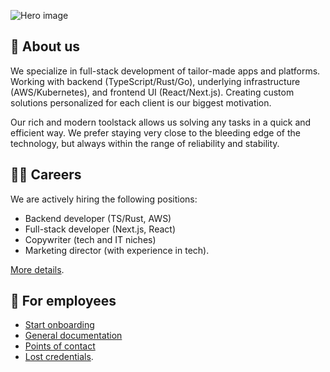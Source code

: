 ![Hero image](https://github.com/ottofeller/.github/blob/main/images/hero.png)

## 👋 About us
We specialize in full-stack development of tailor-made apps and platforms. Working with backend (TypeScript/Rust/Go), underlying infrastructure (AWS/Kubernetes), and frontend UI (React/Next.js). Creating custom solutions personalized for each client is our biggest motivation.

Our rich and modern toolstack allows us solving any tasks in a quick and efficient way. We prefer staying very close to the bleeding edge of the technology, but always within the range of reliability and stability.

## 🧑‍💻 Careers
We are actively hiring the following positions:
* Backend developer (TS/Rust, AWS)
* Full-stack developer (Next.js, React)
* Copywriter (tech and IT niches)
* Marketing director (with experience in tech).

[More details](https://ottofeller.com/careers).

## 👑 For employees
* [Start onboarding]()
* [General documentation](https://github.com/ottofeller/docs)
* [Points of contact]()
* [Lost credentials]().
